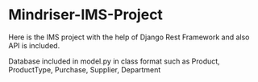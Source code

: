 # Mindriser-IMS-Project
Here is the IMS project with the help of Django Rest Framework and also API is included.

Database included in model.py in class format such as Product, ProductType, Purchase, Supplier, Department